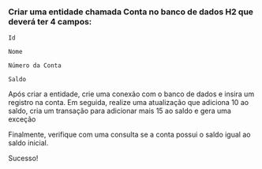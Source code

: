 ### Criar uma entidade chamada Conta no banco de dados H2 que deverá ter 4 campos:

    Id

    Nome

    Número da Conta

    Saldo

Após criar a entidade, crie uma conexão com o banco de dados e insira um registro na conta. Em seguida, realize uma atualização que adiciona 10 ao saldo, cria um transação para adicionar mais 15 ao saldo e gera uma exceção

Finalmente, verifique com uma consulta se a conta possui o saldo igual ao saldo inicial.

Sucesso!